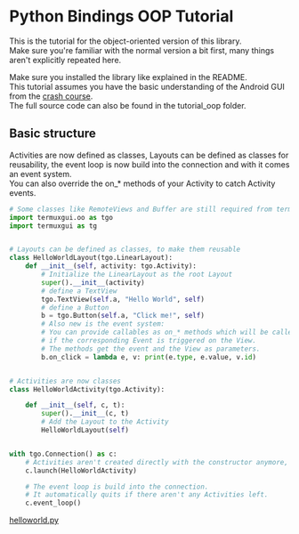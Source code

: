# Python Bindings OOP Tutorial
  
This is the tutorial for the object-oriented version of this library.  
Make sure you're familiar with the normal version a bit first, many things aren't explicitly repeated here.
  
Make sure you installed the library like explained in the README.  
This tutorial assumes you have the basic understanding of the Android GUI from the [crash course](https://github.com/termux/termux-gui).  
The full source code can also be found in the tutorial_oop folder.  
  
## Basic structure

Activities are now defined as classes, Layouts can be defined as classes for reusability,
the event loop is now build into the connection and with it comes an event system.  
You can also override the on_* methods of your Activity to catch Activity events.





```python
# Some classes like RemoteViews and Buffer are still required from termuxgui, so import both
import termuxgui.oo as tgo
import termuxgui as tg


# Layouts can be defined as classes, to make them reusable
class HelloWorldLayout(tgo.LinearLayout):
    def __init__(self, activity: tgo.Activity):
        # Initialize the LinearLayout as the root Layout
        super().__init__(activity)
        # define a TextView
        tgo.TextView(self.a, "Hello World", self)
        # define a Button
        b = tgo.Button(self.a, "Click me!", self)
        # Also new is the event system:
        # You can provide callables as on_* methods which will be called
        # if the corresponding Event is triggered on the View.
        # The methods get the event and the View as parameters.
        b.on_click = lambda e, v: print(e.type, e.value, v.id)


# Activities are now classes
class HelloWorldActivity(tgo.Activity):

    def __init__(self, c, t):
        super().__init__(c, t)
        # Add the Layout to the Activity
        HelloWorldLayout(self)


with tgo.Connection() as c:
    # Activities aren't created directly with the constructor anymore, but with the launch method of the connection
    c.launch(HelloWorldActivity)

    # The event loop is build into the connection.
    # It automatically quits if there aren't any Activities left.
    c.event_loop()
```

[helloworld.py](tutorial_oop/helloworld.py)<!-- @IGNORE PREVIOUS: link -->


